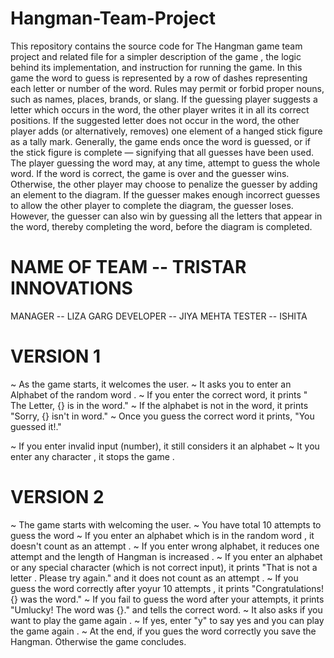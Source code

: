 # Hangman-Team-Project
This repository contains the source code for The Hangman game team project and related file for a simpler description of the game , the logic behind its implementation, and instruction for running the game.
In this game the word to guess is represented by a row of dashes representing each letter or number of the word. Rules may permit or forbid proper nouns, such as names, places, brands, or slang. If the guessing player suggests a letter which occurs in the word, the other player writes it in all its correct positions. If the suggested letter does not occur in the word, the other player adds (or alternatively, removes) one element of a hanged stick figure as a tally mark. Generally, the game ends once the word is guessed, or if the stick figure is complete — signifying that all guesses have been used.
The player guessing the word may, at any time, attempt to guess the whole word. If the word is correct, the game is over and the guesser wins. Otherwise, the other player may choose to penalize the guesser by adding an element to the diagram. If the guesser makes enough incorrect guesses to allow the other player to complete the diagram, the guesser loses. However, the guesser can also win by guessing all the letters that appear in the word, thereby completing the word, before the diagram is completed.

# NAME OF TEAM -- TRISTAR INNOVATIONS
MANAGER -- LIZA GARG
DEVELOPER -- JIYA MEHTA
TESTER -- ISHITA

# VERSION 1
~ As the game starts, it welcomes the user.
~ It asks you to enter an Alphabet of the random word .
~ If you enter the correct word, it prints " The Letter, {} is in the word."
~ If the alphabet is not in the word, it prints "Sorry, {} isn't in word."
~ Once you guess the correct word it prints, "You guessed it!."

~ If you enter invalid input (number), it still considers it an alphabet 
~ It you enter any character , it stops the game .

# VERSION 2
~ The game starts with welcoming the user.
~ You have total 10 attempts to guess the word 
~ If you enter an alphabet which is in the random word , it doesn't count as an attempt .
~ If you enter wrong alphabet, it reduces one attempt and the length of Hangman is increased .
~ If you enter an alphabet or any special character (which is not correct input), it prints "That is not a letter . Please try again." and it does not count as an attempt .
~ If you guess the word correctly after yoyur 10 attempts , it prints "Congratulations! {} was the word."
~ If you fail to guess the word after your attempts, it prints "Umlucky! The word was {}." and tells the correct word.
~ It also asks if you want to play the game again .
~ If yes, enter "y" to say yes and you can play the game again .
~ At the end, if you gues the word correctly you save the Hangman. Otherwise the game concludes.
